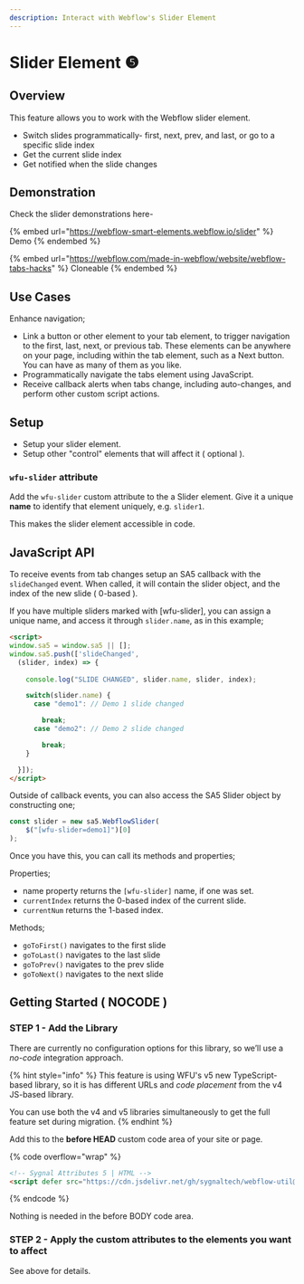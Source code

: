 ```yaml
---
description: Interact with Webflow's Slider Element
---
```


# Slider Element ❺

## Overview <a href="#display-captions-in-webflows-lightboxes" id="display-captions-in-webflows-lightboxes"></a>

This feature allows you to work with the Webflow slider element.

* Switch slides programmatically- first, next, prev, and last, or go to a specific slide index
* Get the current slide index
* Get notified when the slide changes

## Demonstration

Check the slider demonstrations here-&#x20;

{% embed url="https://webflow-smart-elements.webflow.io/slider" %}
Demo
{% endembed %}

{% embed url="https://webflow.com/made-in-webflow/website/webflow-tabs-hacks" %}
Cloneable
{% endembed %}

## Use Cases <a href="#usage-notes" id="usage-notes"></a>

Enhance navigation;&#x20;

* Link a button or other element to your tab element, to trigger navigation to the first, last, next, or previous tab. These elements can be anywhere on your page, including within the tab element, such as a Next button. You can have as many of them as you like.&#x20;
* Programmatically navigate the tabs element using JavaScript.&#x20;
* Receive callback alerts when tabs change, including auto-changes, and perform other custom script actions.&#x20;

## Setup <a href="#prepare-your-collection-list" id="prepare-your-collection-list"></a>

* Setup your slider element.
* Setup other "control" elements that will affect it ( optional ).&#x20;

### `wfu-slider` attribute <a href="#wfu-lightbox-captions-attribute" id="wfu-lightbox-captions-attribute"></a>

Add the `wfu-slider` custom attribute to the a Slider element. Give it a unique **name** to identify that element uniquely, e.g. `slider1`.&#x20;

This makes the slider element accessible in code.

## JavaScript API

To receive events from tab changes setup an SA5 callback with the `slideChanged` event. When called, it will contain the slider object, and the index of the new slide ( 0-based ).&#x20;

If you have multiple sliders marked with \[wfu-slider], you can assign a unique name, and access it through `slider.name`, as in this example;&#x20;

```html
<script>
window.sa5 = window.sa5 || [];
window.sa5.push(['slideChanged', 
  (slider, index) => {
    
    console.log("SLIDE CHANGED", slider.name, slider, index); 

    switch(slider.name) {
      case "demo1": // Demo 1 slide changed

        break;
      case "demo2": // Demo 2 slide changed

        break;
    }

  }]); 
</script>
```

Outside of callback events, you can also access the SA5 Slider object by constructing one;

```javascript
const slider = new sa5.WebflowSlider(
    $("[wfu-slider=demo1]")[0]
); 
```

Once you have this, you can call its methods and properties;

Properties;

* name property returns the `[wfu-slider]` name, if one was set.
* `currentIndex` returns the 0-based index of the current slide.
* `currentNum` returns the 1-based index.&#x20;

Methods;

* `goToFirst()` navigates to the first slide
* `goToLast()` navigates to the last slide
* `goToPrev()` navigates to the prev slide
* `goToNext()` navigates to the next slide

## Getting Started ( NOCODE ) <a href="#getting-started-nocode" id="getting-started-nocode"></a>

### STEP 1 - Add the Library <a href="#step-1---add-the-library" id="step-1---add-the-library"></a>

There are currently no configuration options for this library, so we’ll use a _no-code_ integration approach.

{% hint style="info" %}
This feature is using WFU's v5 new TypeScript-based library, so it is has different URLs and _code placement_ from the v4 JS-based library.&#x20;

You can use both the v4 and v5 libraries simultaneously to get the full feature set during migration.
{% endhint %}

Add this to the **before HEAD** custom code area of your site or page.

{% code overflow="wrap" %}
```html
<!-- Sygnal Attributes 5 | HTML -->
<script defer src="https://cdn.jsdelivr.net/gh/sygnaltech/webflow-util@5.2.27/dist/nocode/webflow-html.js"></script>
```
{% endcode %}

Nothing is needed in the before BODY code area.&#x20;

### STEP 2 - Apply the custom attributes to the elements you want to affect <a href="#step-2---apply-the-custom-attributes-to-the-elements-you-want-to-affect" id="step-2---apply-the-custom-attributes-to-the-elements-you-want-to-affect"></a>

See above for details.





